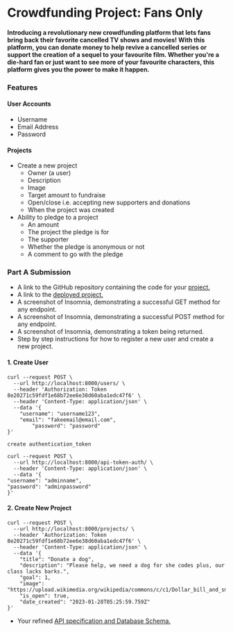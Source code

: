 # Crowdfunding Project: Fans Only

#### Introducing a revolutionary new crowdfunding platform that lets fans bring back their favorite cancelled TV shows and movies! With this platform, you can donate money to help revive a cancelled series or support the creation of a sequel to your favourite film. Whether you're a die-hard fan or just want to see more of your favourite characters, this platform gives you the power to make it happen. 


### Features
#### User Accounts
- Username
- Email Address
- Password
#### Projects
- Create a new project
    - Owner (a user)
    - Description
    - Image
    - Target amount to fundraise
    - Open/close i.e. accepting new supporters and donations
    - When the project was created
- Ability to pledge to a project
    - An amount
    - The project the pledge is for
    - The supporter
    - Whether the pledge is anonymous or not
    - A comment to go with the pledge




### Part A Submission
- A link to the GitHub repository containing the code for your [project.](https://github.com/SheCodesAus/she-codes-crowdfunding-api-project-adriannachong)
- A link to the [deployed project.](https://dark-darkness-9221.fly.dev/projects/)
- A screenshot of Insomnia, demonstrating a successful GET method for any endpoint.
- A screenshot of Insomnia, demonstrating a successful POST method for any endpoint.
- A screenshot of Insomnia, demonstrating a token being returned.
- Step by step instructions for how to register a new user and create a new project. 
#### 1. Create User
```
curl --request POST \
  --url http://localhost:8000/users/ \
  --header 'Authorization: Token 8e20271c59fdf1e68b72ee6e38d60aba1edc47f6' \
  --header 'Content-Type: application/json' \
  --data '{
    "username": "username123",
    "email": "fakeemail@email.com",
		"password": "password"
}'

create authentication_token

curl --request POST \
  --url http://localhost:8000/api-token-auth/ \
  --header 'Content-Type: application/json' \
  --data '{
"username": "adminname",
"password": "adminpassword"
}'
```
#### 2. Create New Project 
```
curl --request POST \
  --url http://localhost:8000/projects/ \
  --header 'Authorization: Token 8e20271c59fdf1e68b72ee6e38d60aba1edc47f6' \
  --header 'Content-Type: application/json' \
  --data '{
	"title": "Donate a dog",
	"description": "Please help, we need a dog for she codes plus, our class lacks barks.",
	"goal": 1,
	"image": "https://upload.wikimedia.org/wikipedia/commons/c/c1/Dollar_bill_and_small_change.jpg",
	"is_open": true,
	"date_created": "2023-01-28T05:25:59.759Z"
}'
```
- Your refined [API specification and Database Schema.](https://docs.google.com/document/d/1xWHVMj9vnV-NbYiie3esstoxiwoudotASchv9ftUuDg/edit?usp=sharing)


